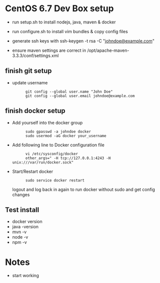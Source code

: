 # CentOS 6.7 Dev Box setup

* run setup.sh to install nodejs, java, maven & docker
* run configure.sh to install vim bundles & copy config files

* generate ssh keys with ssh-keygen -t rsa -C "johndoe@example.com"

* ensure maven settings are correct in /opt/apache-maven-3.3.3/conf/settings.xml

## finish git setup

* update username

			git config --global user.name "John Doe"
			git config --global user.email johndoe@example.com

## finish docker setup
* Add yourself into the docker group

			sudo gpasswd -a johndoe docker
			sudo usermod -aG docker your_username

* Add following line to Docker configuration file

			vi /etc/sysconfig/docker
			other_args=" -H tcp://127.0.0.1:4243 -H unix:///var/run/docker.sock"

* Start/Restart docker

			sudo service docker restart

	logout and log back in again to run docker without sudo and get config
	changes

## Test install
* docker version
* java -version
* mvn -v
* node -v
* npm -v

# Notes

* start working
